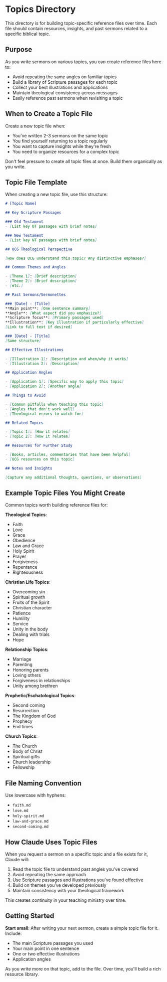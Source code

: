 # Topics Directory

This directory is for building topic-specific reference files over time. Each file should contain resources, insights, and past sermons related to a specific biblical topic.

## Purpose

As you write sermons on various topics, you can create reference files here to:
- Avoid repeating the same angles on familiar topics
- Build a library of Scripture passages for each topic
- Collect your best illustrations and applications
- Maintain theological consistency across messages
- Easily reference past sermons when revisiting a topic

## When to Create a Topic File

Create a new topic file when:
- You've written 2-3 sermons on the same topic
- You find yourself returning to a topic regularly
- You want to capture insights while they're fresh
- You need to organize resources for a complex topic

Don't feel pressure to create all topic files at once. Build them organically as you write.

## Topic File Template

When creating a new topic file, use this structure:

```markdown
# [Topic Name]

## Key Scripture Passages

### Old Testament
- [List key OT passages with brief notes]

### New Testament
- [List key NT passages with brief notes]

## UCG Theological Perspective

[How does UCG understand this topic? Any distinctive emphases?]

## Common Themes and Angles

- [Theme 1]: [Brief description]
- [Theme 2]: [Brief description]
- [etc.]

## Past Sermons/Sermonettes

### [Date] - [Title]
**Main point**: [One sentence summary]
**Angle**: [What aspect did you emphasize?]
**Scripture focus**: [Primary passages used]
**Illustration**: [Key illustration if particularly effective]
[Link to full text if desired]

### [Date] - [Title]
[Same structure]

## Effective Illustrations

- [Illustration 1]: [Description and when/why it works]
- [Illustration 2]: [Description]

## Application Angles

- [Application 1]: [Specific way to apply this topic]
- [Application 2]: [Another angle]

## Things to Avoid

- [Common pitfalls when teaching this topic]
- [Angles that don't work well]
- [Theological errors to watch for]

## Related Topics

- [Topic 1]: [How it relates]
- [Topic 2]: [How it relates]

## Resources for Further Study

- [Books, articles, commentaries that have been helpful]
- [UCG resources on this topic]

## Notes and Insights

[Capture any additional thoughts, questions, or observations]
```

## Example Topic Files You Might Create

Common topics worth building reference files for:

**Theological Topics**:
- Faith
- Love
- Grace
- Obedience
- Law and Grace
- Holy Spirit
- Prayer
- Forgiveness
- Repentance
- Righteousness

**Christian Life Topics**:
- Overcoming sin
- Spiritual growth
- Fruits of the Spirit
- Christian character
- Patience
- Humility
- Service
- Unity in the body
- Dealing with trials
- Hope

**Relationship Topics**:
- Marriage
- Parenting
- Honoring parents
- Loving others
- Forgiveness in relationships
- Unity among brethren

**Prophetic/Eschatological Topics**:
- Second coming
- Resurrection
- The Kingdom of God
- Prophecy
- End times

**Church Topics**:
- The Church
- Body of Christ
- Spiritual gifts
- Church leadership
- Fellowship

## File Naming Convention

Use lowercase with hyphens:
- `faith.md`
- `love.md`
- `holy-spirit.md`
- `law-and-grace.md`
- `second-coming.md`

## How Claude Uses Topic Files

When you request a sermon on a specific topic and a file exists for it, Claude will:
1. Read the topic file to understand past angles you've covered
2. Avoid repeating the same approach
3. Use Scripture passages and illustrations you've found effective
4. Build on themes you've developed previously
5. Maintain consistency with your theological framework

This creates continuity in your teaching ministry over time.

## Getting Started

**Start small**: After writing your next sermon, create a simple topic file for it. Include:
- The main Scripture passages you used
- Your main point in one sentence
- One or two effective illustrations
- Application angles

As you write more on that topic, add to the file. Over time, you'll build a rich resource library.

